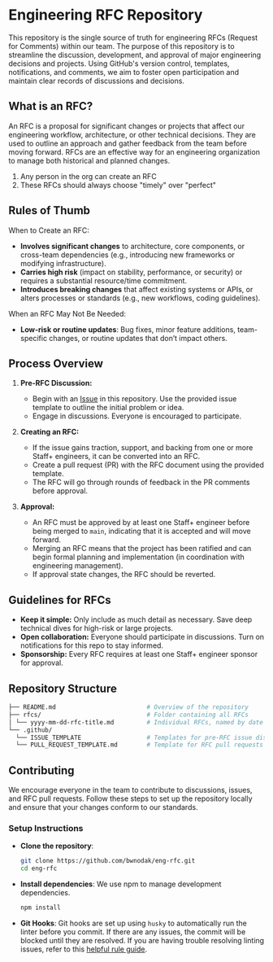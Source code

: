 # Engineering RFC Repository

This repository is the single source of truth for engineering RFCs (Request for Comments) within our team. The purpose of this repository is to streamline the discussion, development, and approval of major engineering decisions and projects. Using GitHub's version control, templates, notifications, and comments, we aim to foster open participation and maintain clear records of discussions and decisions.

## What is an RFC?

An RFC is a proposal for significant changes or projects that affect our engineering workflow, architecture, or other technical decisions. They are used to outline an approach and gather feedback from the team before moving forward. RFCs are an effective way for an engineering organization to manage both historical and planned changes.

1. Any person in the org can create an RFC
2. These RFCs should always choose "timely" over "perfect"

## Rules of Thumb

When to Create an RFC:

- **Involves significant changes** to architecture, core components, or cross-team dependencies (e.g., introducing new frameworks or modifying infrastructure).
- **Carries high risk** (impact on stability, performance, or security) or requires a substantial resource/time commitment.
- **Introduces breaking changes** that affect existing systems or APIs, or alters processes or standards (e.g., new workflows, coding guidelines).

When an RFC May Not Be Needed:

- **Low-risk or routine updates**: Bug fixes, minor feature additions, team-specific changes, or routine updates that don’t impact others.

## Process Overview

1. **Pre-RFC Discussion:**
   - Begin with an [Issue](https://github.com/bwnodak/eng-rfc/issues) in this repository. Use the provided issue template to outline the initial problem or idea.
   - Engage in discussions. Everyone is encouraged to participate.

2. **Creating an RFC:**
   - If the issue gains traction, support, and backing from one or more Staff+ engineers, it can be converted into an RFC.
   - Create a pull request (PR) with the RFC document using the provided template.
   - The RFC will go through rounds of feedback in the PR comments before approval.

3. **Approval:**
   - An RFC must be approved by at least one Staff+ engineer before being merged to `main`, indicating that it is accepted and will move forward.
   - Merging an RFC means that the project has been ratified and can begin formal planning and implementation (in coordination with engineering management).
   - If approval state changes, the RFC should be reverted.

## Guidelines for RFCs

- **Keep it simple:** Only include as much detail as necessary. Save deep technical dives for high-risk or large projects.
- **Open collaboration:** Everyone should participate in discussions. Turn on notifications for this repo to stay informed.
- **Sponsorship:** Every RFC requires at least one Staff+ engineer sponsor for approval.
  
## Repository Structure

```bash
├── README.md                         # Overview of the repository 
├── rfcs/                             # Folder containing all RFCs 
│ └── yyyy-mm-dd-rfc-title.md         # Individual RFCs, named by date and short title 
└── .github/ 
  └── ISSUE_TEMPLATE                  # Templates for pre-RFC issue discussion 
  └── PULL_REQUEST_TEMPLATE.md        # Template for RFC pull requests
```

## Contributing

We encourage everyone in the team to contribute to discussions, issues, and RFC pull requests. Follow these steps to set up the repository locally and ensure that your changes conform to our standards.

### Setup Instructions

- **Clone the repository**:

   ```bash
   git clone https://github.com/bwnodak/eng-rfc.git
   cd eng-rfc
   ```

- **Install dependencies**: We use npm to manage development dependencies.

  ```bash
  npm install
  ```

- **Git Hooks**: Git hooks are set up using `husky` to automatically run the linter before you commit. If there are any issues, the commit will be blocked until they are resolved. If you are having trouble resolving linting issues, refer to this [helpful rule guide](https://xiangxing98.github.io/Markdownlint_Rules.html).
